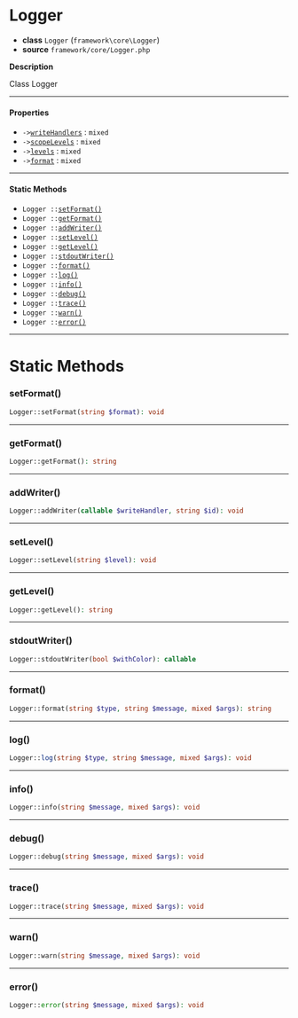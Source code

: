 # Logger

- **class** `Logger` (`framework\core\Logger`)
- **source** `framework/core/Logger.php`

**Description**

Class Logger

---

#### Properties

- `->`[`writeHandlers`](#prop-writehandlers) : `mixed`
- `->`[`scopeLevels`](#prop-scopelevels) : `mixed`
- `->`[`levels`](#prop-levels) : `mixed`
- `->`[`format`](#prop-format) : `mixed`

---

#### Static Methods

- `Logger ::`[`setFormat()`](#method-setformat)
- `Logger ::`[`getFormat()`](#method-getformat)
- `Logger ::`[`addWriter()`](#method-addwriter)
- `Logger ::`[`setLevel()`](#method-setlevel)
- `Logger ::`[`getLevel()`](#method-getlevel)
- `Logger ::`[`stdoutWriter()`](#method-stdoutwriter)
- `Logger ::`[`format()`](#method-format)
- `Logger ::`[`log()`](#method-log)
- `Logger ::`[`info()`](#method-info)
- `Logger ::`[`debug()`](#method-debug)
- `Logger ::`[`trace()`](#method-trace)
- `Logger ::`[`warn()`](#method-warn)
- `Logger ::`[`error()`](#method-error)

---
# Static Methods

<a name="method-setformat"></a>

### setFormat()
```php
Logger::setFormat(string $format): void
```

---

<a name="method-getformat"></a>

### getFormat()
```php
Logger::getFormat(): string
```

---

<a name="method-addwriter"></a>

### addWriter()
```php
Logger::addWriter(callable $writeHandler, string $id): void
```

---

<a name="method-setlevel"></a>

### setLevel()
```php
Logger::setLevel(string $level): void
```

---

<a name="method-getlevel"></a>

### getLevel()
```php
Logger::getLevel(): string
```

---

<a name="method-stdoutwriter"></a>

### stdoutWriter()
```php
Logger::stdoutWriter(bool $withColor): callable
```

---

<a name="method-format"></a>

### format()
```php
Logger::format(string $type, string $message, mixed $args): string
```

---

<a name="method-log"></a>

### log()
```php
Logger::log(string $type, string $message, mixed $args): void
```

---

<a name="method-info"></a>

### info()
```php
Logger::info(string $message, mixed $args): void
```

---

<a name="method-debug"></a>

### debug()
```php
Logger::debug(string $message, mixed $args): void
```

---

<a name="method-trace"></a>

### trace()
```php
Logger::trace(string $message, mixed $args): void
```

---

<a name="method-warn"></a>

### warn()
```php
Logger::warn(string $message, mixed $args): void
```

---

<a name="method-error"></a>

### error()
```php
Logger::error(string $message, mixed $args): void
```